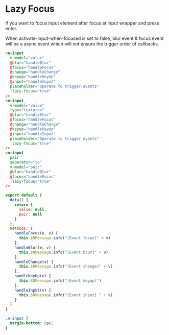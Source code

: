 # Lazy Focus

If you want to focus input element after focus at input wrapper and press enter.

<n-alert title="Caveat" type="warning" style="margin-bottom: 8px;">
When activate-input-when-focused is set to false, blur event & focus event will be a async event which will not ensure the trigger order of callbacks.
</n-alert>



```html
<n-input
  v-model="value"
  @blur="handleBlur"
  @focus="handleFocus"
  @change="handleChange"
  @keyup="handleKeyUp"
  @input="handleInput"
  placeholder="Operate to trigger events"
  :lazy-focus="true"
/>
<n-input
  v-model="value"
  type="textarea"
  @blur="handleBlur"
  @focus="handleFocus"
  @change="handleChange"
  @keyup="handleKeyUp"
  @input="handleInput"
  placeholder="Operate to trigger events"
  :lazy-focus="true"
/>
<n-input
  pair
  seperator="to"
  v-model="pair"
  @blur="handleBlur"
  @focus="handleFocus"
  :lazy-focus="true"
/>
```
```js
export default {
  data() {
    return {
      value: null,
      pair: null
    }
  },
  methods: {
    handleFocus(e, v) {
      this.$NMessage.info("[Event focus]" + v)
    },
    handleBlur(e, v) {
      this.$NMessage.info("[Event blur]" + v)
    },
    handleChange(v) {
      this.$NMessage.info("[Event change]" + v)
    },
    handleKeyUp(e) {
      this.$NMessage.info("[Event keyup]")
    },
    handleInput(v) {
      this.$NMessage.info("[Event input] " + v)
    }
  }
}
```
```css
.n-input {
  margin-bottom: 8px;
}
```